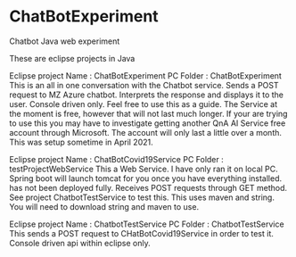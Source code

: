 # ChatBotExperiment
Chatbot Java web experiment

These are eclipse projects in Java

Eclipse project Name : ChatBotExperiment
PC Folder : ChatBotExperiment
This is an all in one conversation with the Chatbot service.
Sends a POST request to MZ Azure chatbot. Interprets the response
and displays it to the user. Console driven only.
Feel free to use this as a guide.
The Service at the moment is free, however that will
not last much longer. If your are trying to use this you may
have to investigate getting another QnA AI Service free account through
Microsoft. The account will only last a little over a month. This was setup
sometime in April 2021.

Eclipse project Name : ChatBotCovid19Service
PC Folder : testProjectWebService
This a Web Service. I have only ran it on local PC. Spring boot will launch tomcat
for you once you have everything installed.
has not been deployed fully.
Receives POST requests through GET method.
See project ChatbotTestService to test this.
This uses maven and string. You will need to download string and maven to use.

Eclipse project Name : ChatbotTestService
PC Folder : ChatbotTestService
This sends a POST request to CHatBotCovid19Service in order to test it. Console driven api 
within eclipse only.
